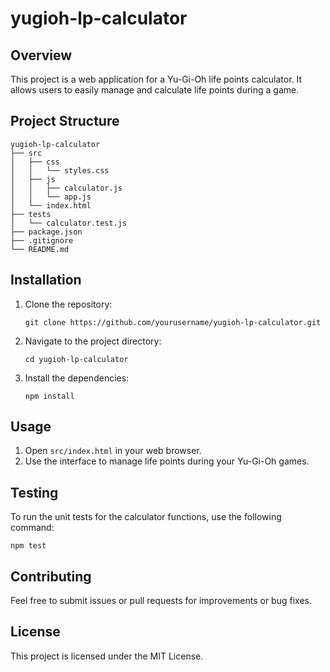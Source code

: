 # yugioh-lp-calculator

## Overview
This project is a web application for a Yu-Gi-Oh life points calculator. It allows users to easily manage and calculate life points during a game.

## Project Structure
```
yugioh-lp-calculator
├── src
│   ├── css
│   │   └── styles.css
│   ├── js
│   │   ├── calculator.js
│   │   └── app.js
│   └── index.html
├── tests
│   └── calculator.test.js
├── package.json
├── .gitignore
└── README.md
```

## Installation
1. Clone the repository:
   ```
   git clone https://github.com/yourusername/yugioh-lp-calculator.git
   ```
2. Navigate to the project directory:
   ```
   cd yugioh-lp-calculator
   ```
3. Install the dependencies:
   ```
   npm install
   ```

## Usage
1. Open `src/index.html` in your web browser.
2. Use the interface to manage life points during your Yu-Gi-Oh games.

## Testing
To run the unit tests for the calculator functions, use the following command:
```
npm test
```

## Contributing
Feel free to submit issues or pull requests for improvements or bug fixes.

## License
This project is licensed under the MIT License.